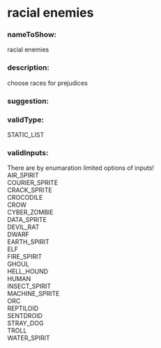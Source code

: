 

# racial enemies



    


### nameToShow:
    
racial enemies    


### description:
    
choose	races for prejudices    


### suggestion:
    
    


### validType:
    
STATIC_LIST    


### validInputs:
    
There are by enumaration limited options of inputs!  
AIR_SPIRIT  
COURIER_SPRITE  
CRACK_SPRITE  
CROCODILE  
CROW  
CYBER_ZOMBIE  
DATA_SPRITE  
DEVIL_RAT  
DWARF  
EARTH_SPIRIT  
ELF  
FIRE_SPIRIT  
GHOUL  
HELL_HOUND  
HUMAN  
INSECT_SPIRIT  
MACHINE_SPRITE  
ORC  
REPTILOID  
SENTDROID  
STRAY_DOG  
TROLL  
WATER_SPIRIT  

